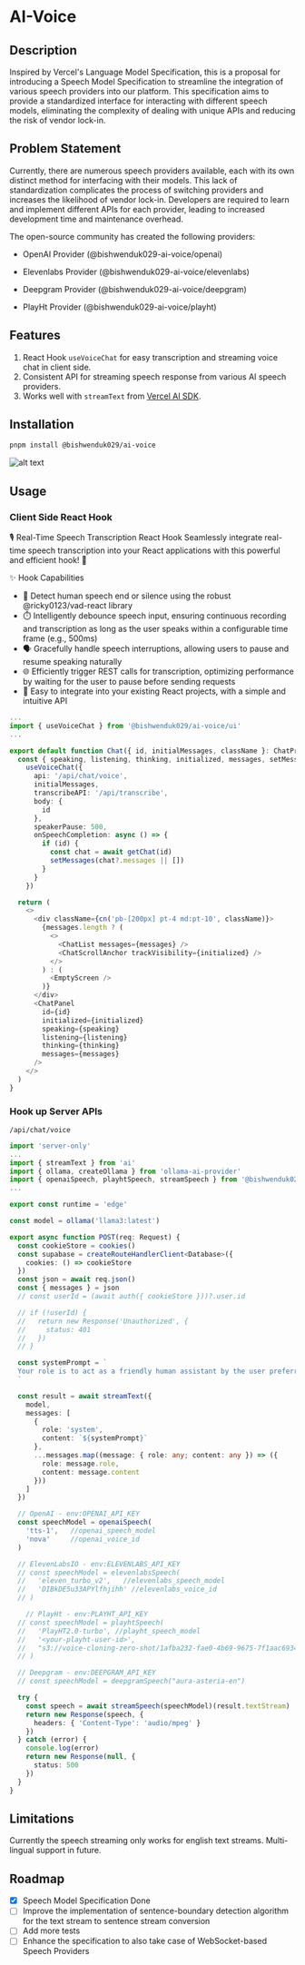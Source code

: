 # AI-Voice

## Description
Inspired by Vercel's Language Model Specification, this is a proposal for introducing a Speech Model Specification to streamline the integration of various speech providers into our platform. This specification aims to provide a standardized interface for interacting with different speech models, eliminating the complexity of dealing with unique APIs and reducing the risk of vendor lock-in.

## Problem Statement
Currently, there are numerous speech providers available, each with its own distinct method for interfacing with their models. This lack of standardization complicates the process of switching providers and increases the likelihood of vendor lock-in. Developers are required to learn and implement different APIs for each provider, leading to increased development time and maintenance overhead.

The open-source community has created the following providers:

- OpenAI Provider (@bishwenduk029-ai-voice/openai)

- Elevenlabs Provider (@bishwenduk029-ai-voice/elevenlabs)

- Deepgram Provider (@bishwenduk029-ai-voice/deepgram)

- PlayHt Provider (@bishwenduk029-ai-voice/playht)

## Features

1. React Hook `useVoiceChat` for easy transcription and streaming voice chat in client side.
2. Consistent API for streaming speech response from various AI speech providers.
3. Works well with `streamText` from [Vercel AI SDK](https://sdk.vercel.ai/docs/ai-sdk-core/providers-and-models).

## Installation

```sh
pnpm install @bishwenduk029/ai-voice
```
![alt text](spec_v1.png)

## Usage

### Client Side React Hook
🎙️ Real-Time Speech Transcription React Hook
Seamlessly integrate real-time speech transcription into your React applications with this powerful and efficient hook! 🚀

✨ Hook Capabilities

- 🎤 Detect human speech end or silence using the robust @ricky0123/vad-react library
- ⏱️ Intelligently debounce speech input, ensuring continuous recording and transcription as long as the user speaks within a configurable time frame (e.g., 500ms)
- 🗣️ Gracefully handle speech interruptions, allowing users to pause and resume speaking naturally
- 🌐 Efficiently trigger REST calls for transcription, optimizing performance by waiting for the user to pause before sending requests
- 🔌 Easy to integrate into your existing React projects, with a simple and intuitive API
```ts
...
import { useVoiceChat } from '@bishwenduk029/ai-voice/ui'
...

export default function Chat({ id, initialMessages, className }: ChatProps) {
  const { speaking, listening, thinking, initialized, messages, setMessages } =
    useVoiceChat({
      api: '/api/chat/voice',
      initialMessages,
      transcribeAPI: '/api/transcribe',
      body: {
        id
      },
      speakerPause: 500,
      onSpeechCompletion: async () => {
        if (id) {
          const chat = await getChat(id)
          setMessages(chat?.messages || [])
        }
      }
    })

  return (
    <>
      <div className={cn('pb-[200px] pt-4 md:pt-10', className)}>
        {messages.length ? (
          <>
            <ChatList messages={messages} />
            <ChatScrollAnchor trackVisibility={initialized} />
          </>
        ) : (
          <EmptyScreen />
        )}
      </div>
      <ChatPanel
        id={id}
        initialized={initialized}
        speaking={speaking}
        listening={listening}
        thinking={thinking}
        messages={messages}
      />
    </>
  )
}
```

### Hook up Server APIs
`/api/chat/voice`
```ts
import 'server-only'
...
import { streamText } from 'ai'
import { ollama, createOllama } from 'ollama-ai-provider'
import { openaiSpeech, playhtSpeech, streamSpeech } from '@bishwenduk029/ai-voice/server'
...

export const runtime = 'edge'

const model = ollama('llama3:latest')

export async function POST(req: Request) {
  const cookieStore = cookies()
  const supabase = createRouteHandlerClient<Database>({
    cookies: () => cookieStore
  })
  const json = await req.json()
  const { messages } = json
  // const userId = (await auth({ cookieStore }))?.user.id

  // if (!userId) {
  //   return new Response('Unauthorized', {
  //     status: 401
  //   })
  // }

  const systemPrompt = `
  Your role is to act as a friendly human assistant by the user preferred name. Your given name is Nova.
  `

  const result = await streamText({
    model,
    messages: [
      {
        role: 'system',
        content: `${systemPrompt}`
      },
      ...messages.map((message: { role: any; content: any }) => ({
        role: message.role,
        content: message.content
      }))
    ]
  })

  // OpenAI - env:OPENAI_API_KEY
  const speechModel = openaiSpeech(
    'tts-1',   //openai_speech_model
    'nova'     //openai_voice_id
  )

  // ElevenLabsIO - env:ELEVENLABS_API_KEY
  // const speechModel = elevenlabsSpeech(
  //   'eleven_turbo_v2',   //elevenlabs_speech_model
  //   'DIBkDE5u33APYlfhjihh' //elevenlabs_voice_id
  // )

    // PlayHt - env:PLAYHT_API_KEY
  // const speechModel = playhtSpeech(
  //   'PlayHT2.0-turbo', //playht_speech_model
  //   '<your-playht-user-id>',  
  //   "s3://voice-cloning-zero-shot/1afba232-fae0-4b69-9675-7f1aac69349f/delilahsaad/manifest.json"   //playht_voice_id
  // )

  // Deepgram - env:DEEPGRAM_API_KEY
  // const speechModel = deepgramSpeech("aura-asteria-en")

  try {
    const speech = await streamSpeech(speechModel)(result.textStream)
    return new Response(speech, {
      headers: { 'Content-Type': 'audio/mpeg' }
    })
  } catch (error) {
    console.log(error)
    return new Response(null, {
      status: 500
    })
  }
}
```

## Limitations
Currently the speech streaming only works for english text streams. Multi-lingual support in future.

## Roadmap
- [x] Speech Model Specification Done
- [ ] Improve the implementation of sentence-boundary detection algorithm for the text stream to sentence stream conversion
- [ ] Add more tests
- [ ] Enhance the specification to also take case of WebSocket-based Speech Providers